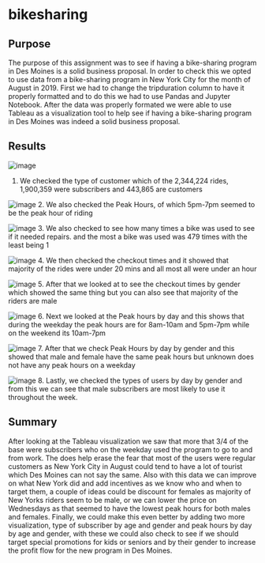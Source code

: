 # bikesharing

## Purpose

The purpose of this assignment was to see if having a bike-sharing program in Des Moines is a solid business proposal. In order to check this we opted to use data from a bike-sharing program in New York City for the month of August in 2019. First we had to change the tripduration column to have it properly formatted and to do this we had to use Pandas and Jupyter Notebook. After the data was properly formated we were able to use Tableau as a visualization tool to help see if having a bike-sharing program in Des Moines was indeed a solid business proposal.

## Results

![image](https://user-images.githubusercontent.com/76131315/113496104-4a8a2380-94c4-11eb-8abd-532689fba7a5.png)
1. We checked the type of customer which of the 2,344,224 rides, 1,900,359 were subscribers and 443,865 are customers

![image](https://user-images.githubusercontent.com/76131315/113496122-6ee60000-94c4-11eb-8222-c44fb584a23d.png)
2. We also checked the Peak Hours, of which 5pm-7pm seemed to be the peak hour of riding

![image](https://user-images.githubusercontent.com/76131315/113496149-ae145100-94c4-11eb-868e-37f859c39057.png)
3. We also checked to see how many times a bike was used to see if it needed repairs. and the most a bike was used was 479 times with the least being 1

![image](https://user-images.githubusercontent.com/76131315/113496188-1fec9a80-94c5-11eb-8b72-da4223e2de0d.png)
4. We then checked the checkout times and it showed that majority of the rides were under 20 mins and all most all were under an hour

![image](https://user-images.githubusercontent.com/76131315/113496219-6641f980-94c5-11eb-922c-269787e16b93.png)
5. After that we looked at to see the checkout times by gender which showed the same thing but you can also see that majority of the riders are male

![image](https://user-images.githubusercontent.com/76131315/113496330-9f2e9e00-94c6-11eb-9966-299abb3d8278.png)
6. Next we looked at the Peak hours by day and this shows that during the weekday the peak hours are for 8am-10am and 5pm-7pm while on the weekend its 10am-7pm 

![image](https://user-images.githubusercontent.com/76131315/113496368-ea48b100-94c6-11eb-9ec5-21f3e9b5f3ad.png)
7. After that we check Peak Hours by day by gender and this showed that male and female have the same peak hours but unknown does not have any peak hours on a weekday

![image](https://user-images.githubusercontent.com/76131315/113496386-1d8b4000-94c7-11eb-93a4-a512b04d4e31.png)
8. Lastly, we checked the types of users by day by gender and from this we can see that male subscribers are most likely to use it throughout the week.

## Summary

After looking at the Tableau visualization we saw that more that 3/4 of the base were subscribers who on the weekday used the program to go to and from work. The does help erase the fear that most of the users were regular customers as New York City in August could tend to have a lot of tourist which Des Moines can not say the same. Also with this data we can improve on what New York did and add incentives as we know who and when to target them, a couple of ideas could be discount for females as majority of New Yorks riders seem to be male, or we can lower the price on Wednesdays as that seemed to have the lowest peak hours for both males and females. Finally, we could make this even better by adding two more visualization, type of subscriber by age and gender and peak hours by day by age and gender, with these we could also check to see if we should target special promotions for kids or seniors and by their gender to increase the profit flow for the new program in Des Moines.
